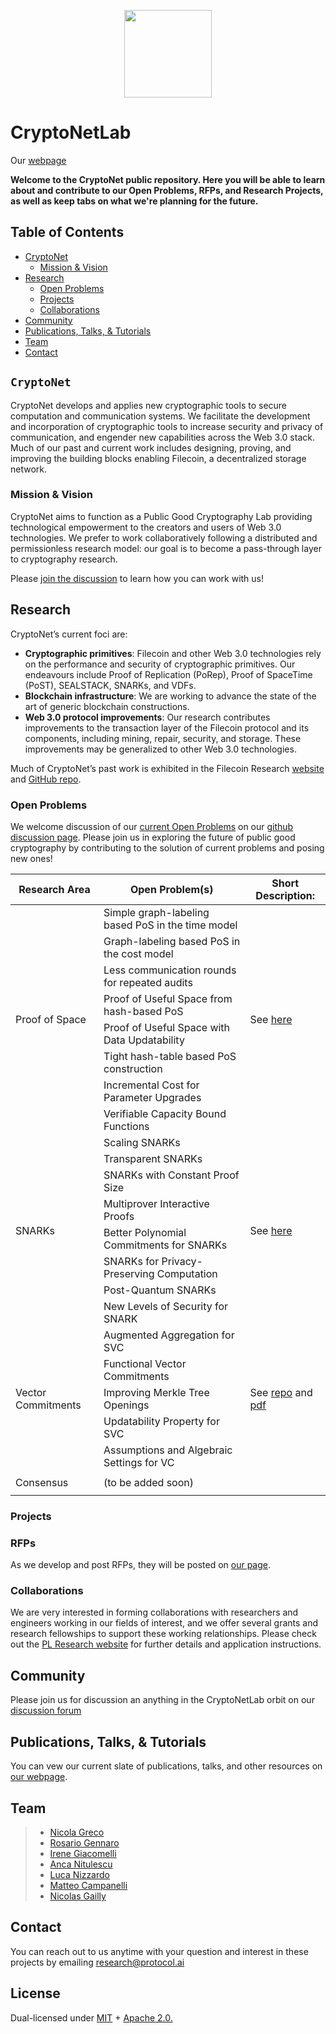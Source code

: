 <p align="center">
  <a href="https://research.protocol.ai/research/groups/cryptonetlab/" title="CryptoNetLab">
    <img src="https://research.protocol.ai/groups/cryptonetlab/icon.png" width="140" />
  </a>
</p>

# CryptoNetLab

Our [webpage](https://cryptonet.org/)

**Welcome to the CryptoNet public repository. Here you will be able to learn about and contribute to our Open Problems, RFPs, and Research Projects, as well as keep tabs on what we're planning for the future.**  

## Table of Contents

- [CryptoNet](#cryptonet)
  - [Mission & Vision](#mission--vision)
- [Research](#research)
  - [Open Problems](#research)
  - [Projects](#research)
  - [Collaborations](#collaborations)
- [Community](#community)
- [Publications, Talks, & Tutorials](#publications-talks--tutorials)
- [Team](#team)
- [Contact](#contact)

## `CryptoNet`
CryptoNet develops and applies new cryptographic tools to secure computation and communication systems.
We facilitate the development and incorporation of cryptographic tools to increase security and privacy of communication, and engender new capabilities across the Web 3.0 stack. Much of our past and current work includes designing, proving, and improving the building blocks enabling Filecoin, a decentralized storage network.


### Mission & Vision

CryptoNet aims to function as a Public Good Cryptography Lab providing technological empowerment to the creators and users of Web 3.0 technologies. We prefer to work collaboratively following a distributed and permissionless research model: our goal is to become a pass-through layer to cryptography research.

Please [join the discussion](https://github.com/protocol/CryptoNetLab/discussions) to learn how you can work with us!

## Research

CryptoNet’s current foci are:

 -   **Cryptographic primitives**: Filecoin and other Web 3.0 technologies rely on the performance and security of cryptographic primitives. Our endeavours include Proof of Replication (PoRep), Proof of SpaceTime (PoST), SEALSTACK, SNARKs, and VDFs.
 -   **Blockchain infrastructure**: We are working to advance the state of the art of generic blockchain constructions.
 -   **Web 3.0 protocol improvements**: Our research contributes improvements to the transaction layer of the Filecoin protocol and its components, including mining, repair, security, and storage. These improvements may be generalized to other Web 3.0 technologies.

 Much of CryptoNet’s past work is exhibited in the Filecoin Research [website](https://research.filecoin.io/) and [GitHub repo](https://github.com/filecoin-project/research/).

### Open Problems

We welcome discussion of our [current Open Problems](https://github.com/protocol/CryptoNetLab/tree/main/open_problems) on our [github discussion page](https://github.com/protocol/CryptoNetLab/discussions/categories/open-problems-ideas-proposals). Please join us in exploring the future of public good cryptography by contributing to the solution of current problems and posing new ones! 

<table>
  <thead>
    <tr>
      <th><b>Research Area</b></th>
    <th><b>Open Problem(s)</b></th>
    <th><b>Short Description: </b></th>
    </tr>
  </thead>

  <tbody>
    <tr>
      <td rowspan="8">Proof of Space</td>
      <td> Simple graph-labeling based PoS in the time model</td>
      <td rowspan="8"> See <a href="https://github.com/protocol/CryptoNetLab/blob/main/open_problems/Proof-of-Space_and_Useful_Space_Open_Problems.md">here</a> </td>
   </tr><tr>
      <td> Graph-labeling based PoS in the cost model</td>
    </tr><tr>
      <td>Less communication rounds for repeated audits</td>
     </tr><tr>
      <td>Proof of Useful Space from hash-based PoS</td>
     </tr><tr>
      <td>Proof of Useful Space with Data Updatability</td>
    </tr><tr>
      <td>Tight hash-table based PoS construction</td>
    </tr><tr>
      <td>Incremental Cost for Parameter Upgrades</td>
    </tr><tr>
      <td>Verifiable Capacity Bound Functions</td>
    </tr>
  <tr>
      <td rowspan="8">SNARKs</td>
      <td>Scaling SNARKs</td>
      <td rowspan="8"> See <a href="https://github.com/protocol/CryptoNetLab/blob/main/open_problems/Open_Problems_for_SNARKs.md">here</a> </td>
    </tr><tr>
      <td>Transparent SNARKs</td>
     </tr><tr>
      <td>SNARKs with Constant Proof Size</td>
     </tr><tr>
      <td>Multiprover Interactive Proofs</td>
    </tr><tr>
      <td>Better Polynomial Commitments for SNARKs</td>
    </tr><tr>
      <td>SNARKs for Privacy-Preserving Computation</td>
    </tr><tr>
      <td>Post-Quantum SNARKs</td>
    </tr><tr>
      <td>New Levels of Security for SNARK</td>
    </tr>
   <tr>
      <td rowspan="5">Vector Commitments</td>
     <td> Augmented Aggregation for SVC</td>
      <td rowspan="5"> See <a href="https://github.com/protocol/CryptoNetLab/blob/main/open_problems/Better_Vector_Commitments.md">repo</a> and
      <a href=https://drive.google.com/file/d/18Cfggrali8BgFaXS1apCQLn0n3sW-Aqu/view?usp=sharing>pdf</a> </td>
   </tr><tr>
      <td> Functional Vector Commitments</td>
    </tr><tr>
      <td> Improving Merkle Tree Openings</td>
    </tr><tr>
      <td> Updatability Property for SVC</td>
    </tr><tr>
      <td> Assumptions and Algebraic Settings for VC</td>
    </tr> 
     <tr>
      <td rowspan="3">Consensus</td>
      <td></td>
      <td rowspan="3"></td>
    </tr><tr>
      <td> (to be added soon) </td>
    </tr><tr>
      <td></td>
    </tr>
  </tbody>
</table>

### Projects 

### RFPs
  
 As we develop and post RFPs, they will be posted on [our page](https://cryptonet.org/grants).
  
### Collaborations
  
We are very interested in forming collaborations with researchers and engineers working in our fields of interest, and we offer several grants and research fellowships to support these working relationships. Please check out the [PL Research website](https://research.protocol.ai/outreach/) for further details and application instructions.

## Community

Please join us for discussion an  anything in the CryptoNetLab orbit on our [discussion forum](https://github.com/protocol/CryptoNetLab/discussions/)
  
## Publications, Talks, & Tutorials

You can vew our current slate of publications, talks, and other resources on [our webpage](https://cryptonet.org/).

## Team

> -   [Nicola Greco](https://research.protocol.ai/authors/nicola-greco)
> -   [Rosario Gennaro](https://research.protocol.ai/authors/rosario-gennaro)
> -   [Irene Giacomelli](https://research.protocol.ai/authors/irene-giacomelli)
> -   [Anca Nitulescu](https://research.protocol.ai/authors/anca-nitulescu/)
> -   [Luca Nizzardo](https://research.protocol.ai/authors/luca-nizzardo)
> -   [Matteo Campanelli](https://research.protocol.ai/authors/matteo-campanelli/)
> -   [Nicolas Gailly](https://research.protocol.ai/authors/nicolas-gailly)

## Contact

You can reach out to us anytime with your question and interest in these projects by emailing [research@protocol.ai](mailto:research@protocol.ai)

## License

Dual-licensed under [MIT](https://github.com/protocol/CryptoNetLab/blob/main/LICENSE-MIT.md) + [Apache 2.0.](https://github.com/protocol/CryptoNetLab/blob/main/LICENSE-APACHE.md)

